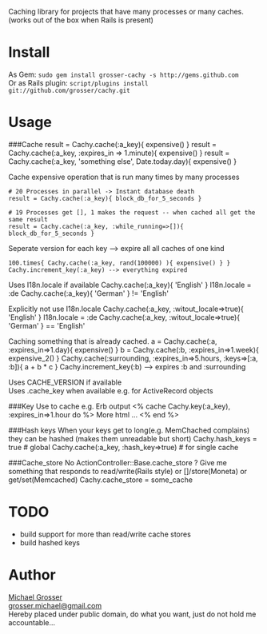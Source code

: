 Caching library for projects that have many processes or many caches.  
(works out of the box when Rails is present)

Install
=======
As Gem: ` sudo gem install grosser-cachy -s http://gems.github.com `  
Or as Rails plugin: ` script/plugins install git://github.com/grosser/cachy.git `


Usage
=====
###Cache
    result = Cachy.cache(:a_key){ expensive() }
    result = Cachy.cache(:a_key, :expires_in => 1.minute){ expensive() }
    result = Cachy.cache(:a_key, 'something else', Date.today.day){ expensive() }

Cache expensive operation that is run many times by many processes

    # 20 Processes in parallel -> Instant database death
    result = Cachy.cache(:a_key){ block_db_for_5_seconds }

    # 19 Processes get [], 1 makes the request -- when cached all get the same result
    result = Cachy.cache(:a_key, :while_running=>[]){ block_db_for_5_seconds }


Seperate version for each key --> expire all all caches of one kind

    100.times{ Cachy.cache(:a_key, rand(100000) ){ expensive() } }
    Cachy.increment_key(:a_key) --> everything expired


Uses I18n.locale if available
    Cachy.cache(:a_key){ 'English' }
    I18n.locale = :de
    Cachy.cache(:a_key){ 'German' } != 'English'

Explicitly not use I18n.locale
    Cachy.cache(:a_key, :witout_locale=>true){ 'English' }
    I18n.locale = :de
    Cachy.cache(:a_key, :witout_locale=>true){ 'German' } == 'English'

Caching something that is already cached.
    a = Cachy.cache(:a, :expires_in=>1.day){ expensive() }
    b = Cachy.cache(:b, :expires_in=>1.week){ expensive_2() }
    Cachy.cache(:surrounding, :expires_in=>5.hours, :keys=>[:a, :b]){ a + b * c }
    Cachy.increment_key(:b) -->  expires :b and :surrounding


Uses CACHE_VERSION if available  
Uses .cache_key when available e.g. for ActiveRecord objects


###Key
Use to cache e.g. Erb output
    <% cache Cachy.key(:a_key), :expires_in=>1.hour do %>
      More html ...
    <% end %>

###Hash keys
When your keys get to long(e.g. MemChached complains) they can be hashed (makes them unreadable but short)
    Cachy.hash_keys = true  # global
    Cachy.cache(:a_key, :hash_key=>true) # for single cache

###Cache_store
No ActionController::Base.cache_store ?
Give me something that responds to read/write(Rails style) or []/store(Moneta) or get/set(Memcached)
    Cachy.cache_store = some_cache

TODO
====
 - build support for more than read/write cache stores
 - build hashed keys

Author
======
[Michael Grosser](http://pragmatig.wordpress.com)  
grosser.michael@gmail.com  
Hereby placed under public domain, do what you want, just do not hold me accountable...